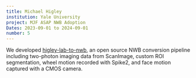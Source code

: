 ```yaml
---
title: Michael Higley
institution: Yale University
project: MJF ASAP NWB Adoption
Dates: 2023-09-01 to 2024-09-01
number: 5
---
```

We developed [higley-lab-to-nwb](https://github.com/catalystneuro/higley-lab-to-nwb), an open source NWB conversion pipeline including two-photon imaging data from ScanImage, custom ROI segmentation, wheel motion recorded with Spike2, and face motion captured with a CMOS camera.